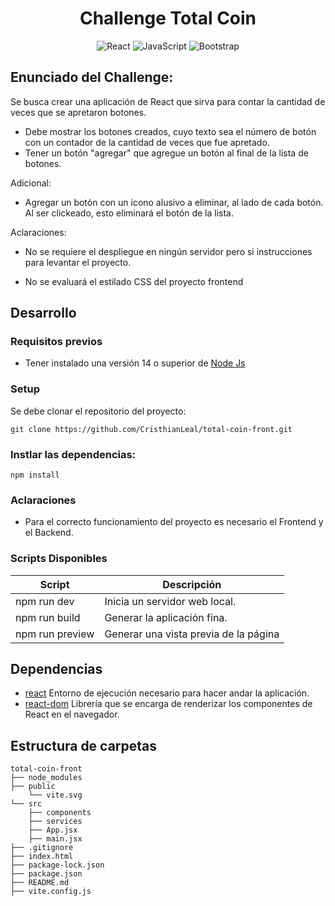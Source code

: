 <h1 align="center">
Challenge Total Coin
</h1>

<div align="center">

![React](https://img.shields.io/badge/react-%2320232a.svg?style=for-the-badge&logo=react&logoColor=%2361DAFB) ![JavaScript](https://img.shields.io/badge/javascript-%23323330.svg?style=for-the-badge&logo=javascript&logoColor=%23F7DF1E) ![Bootstrap](https://img.shields.io/badge/bootstrap-%23563D7C.svg?style=for-the-badge&logo=bootstrap&logoColor=white) 

</div>

## Enunciado del Challenge:

Se busca crear una aplicación de React que sirva para contar la cantidad de veces que se apretaron botones.

* Debe mostrar los botones creados, cuyo texto sea el número de botón con un contador de la cantidad de veces que fue apretado.
* Tener un botón "agregar" que agregue un botón al final de la lista de botones.

Adicional:

* Agregar un botón con un icono alusivo a eliminar, al lado de cada botón. Al ser clickeado, esto eliminará el botón de la lista.

Aclaraciones: 

* No se requiere el despliegue en ningún servidor pero si instrucciones para levantar el proyecto.

* No se evaluará el estilado CSS del proyecto frontend 

## Desarrollo

### Requisitos previos

* Tener instalado una versión 14 o superior de [Node Js](https://nodejs.org/en)

### Setup

Se debe clonar el repositorio del proyecto:
```
git clone https://github.com/CristhianLeal/total-coin-front.git
```

### Instlar las dependencias: 

```
npm install 
```
### Aclaraciones

* Para el correcto funcionamiento del proyecto es necesario el Frontend y el Backend.

### Scripts Disponibles

| Script         | Descripción                                         |
| -------------- | --------------------------------------------------- |
| npm run dev    | Inicia un servidor web local.                       |
| npm run build  | Generar la aplicación fina.                         |
| npm run preview| Generar una vista previa de la página               |    


## Dependencias
 - [react](https://es.react.dev/) Entorno de ejecución necesario para hacer andar la aplicación.
 - [react-dom](https://es.legacy.reactjs.org/) Librería que se encarga de renderizar los componentes de React en el navegador.

## Estructura de carpetas

```
total-coin-front
├── node_modules
├── public
    └── vite.svg
└── src
    ├── components
    ├── services
    ├── App.jsx
    ├── main.jsx
├── .gitignore
├── index.html
├── package-lock.json
├── package.json
├── README.md
├── vite.config.js
```
